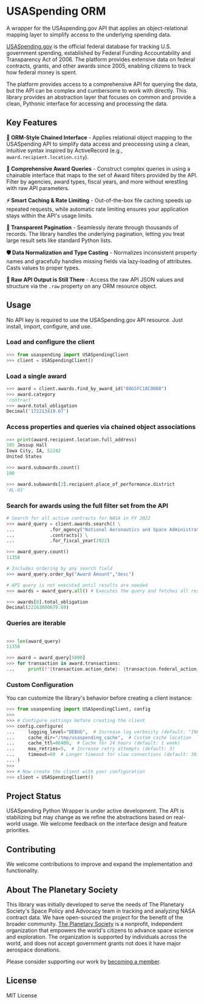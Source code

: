 # USASpending ORM

A wrapper for the USAspending.gov API that applies an object-relational mapping layer to simplify access to the underlying spending data.

[USASpending.gov](https://usaspending.gov) is the official federal database for tracking U.S. government spending, established by Federal Funding Accountability and Transparency Act of 2006. The platform provides extensive data on federal contracts, grants, and other awards since 2005, enabling citizens to track how federal money is spent.

The platform provides access to a comprehensive API for querying the data, but the API can be complex and cumbersome to work with directly. This library provides an abstraction layer that focuses on common and provide a clean, Pythonic interface for accessing and processing the data.

## Key Features

**🔗 ORM-Style Chained Interface** - Applies relational object mapping to the USASpending API to simplify data access and preocessing using a clean, intuitive syntax inspired by ActiveRecord (e.g., `award.recipient.location.city`).

**🔎 Comprehensive Award Queries** - Construct complex queries in using a chainable interface that maps to the set of Award filters provided by the API. Filter by agencies, award types, fiscal years, and more without wrestling with raw API parameters.

**⚡️ Smart Caching & Rate Limiting** - Out-of-the-box file caching speeds up repeated requests, while automatic rate limiting ensures your application stays within the API's usage limits.

**📄 Transparent Pagination** - Seamlessly iterate through thousands of records. The library handles the underlying pagination, letting you treat large result sets like standard Python lists.

**🛡️ Data Normalization and Type Casting** - Normalizes inconsistent property names and gracefully handles missing fields via lazy-loading of attributes. Casts values to proper types.

**🥩 Raw API Output is Still There** - Access the raw API JSON values and structure via the `.raw` property on any ORM resource object.

## Usage

No API key is required to use the USASpending.gov API resource. Just install, import, configure, and use.

### Load and configure the client
```python
>>> from usaspending import USASpendingClient
>>> client = USASpendingClient()
```

### Load a single award
```python
>>> award = client.awards.find_by_award_id("80GSFC18C0008")
>>> award.category
'contract'
>>> award.total_obligation
Decimal('172213419.67')
```

### Access properties and queries via chained object associations
```python
>>> print(award.recipient.location.full_address)
105 Jessup Hall
Iowa City, IA, 52242
United States

>>> award.subawards.count()
100

>>> award.subawards[2].recipient.place_of_performance.district
'AL-03'
```

### Search for awards using the full filter set from the API
```python
# Search for all active contracts for NASA in FY 2022
>>> award_query = client.awards.search() \
...             .for_agency("National Aeronautics and Space Administration") \ 
...             .contracts() \
...             .for_fiscal_year(2022)

>>> award_query.count()
11358

# Includes ordering by any search field
>>> award_query.order_by("Award Amount","desc")

# API query is not executed until results are needed
>>> awards = award_query.all() # Executes the query and fetches all results

>>> awards[0].total_obligation
Decimal(22163800679.69)
```

### Queries are iterable
```python

>>> len(award_query)
11358

>>> award = award_query[5000]
>>> for transaction in award.transactions:
...     print(f"{transaction.action_date}: {transaction.federal_action_obligation}")
```

### Custom Configuration

You can customize the library's behavior before creating a client instance:

```python
>>> from usaspending import USASpendingClient, config
>>> 
>>> # Configure settings before creating the client
>>> config.configure(
...     logging_level="DEBUG",  # Increase log verbosity (default: "INFO")
...     cache_dir="/tmp/usaspending_cache",  # Custom cache location
...     cache_ttl=86400,  # Cache for 24 hours (default: 1 week)
...     max_retries=5,  # Increase retry attempts (default: 3)
...     timeout=60  # Longer timeout for slow connections (default: 30)
... )
>>> 
>>> # Now create the client with your configuration
>>> client = USASpendingClient()
```

## Project Status

USASpending Python Wrapper is under active development. The API is stabilizing but may change as we refine the abstractions based on real-world usage. We welcome feedback on the interface design and feature priorities.

## Contributing

We welcome contributions to improve and expand the implementation and functionality.

## About The Planetary Society

This library was initially developed to serve the needs of The Planetary Society's Space Policy and Advocacy team in tracking and analyzing NASA contract data. We have open-sourced the project for the benefit of the broader community. [The Planetary Society](planetary.org) is a nonprofit, independent organization that empowers the world's citizens to advance space science and exploration. The organization is supported by individuals across the world, and does not accept government grants not does it have major aerospace donations.

Please consider supporting our work by [becoming a member](https://www.planetary.org/join).

## License

MIT License